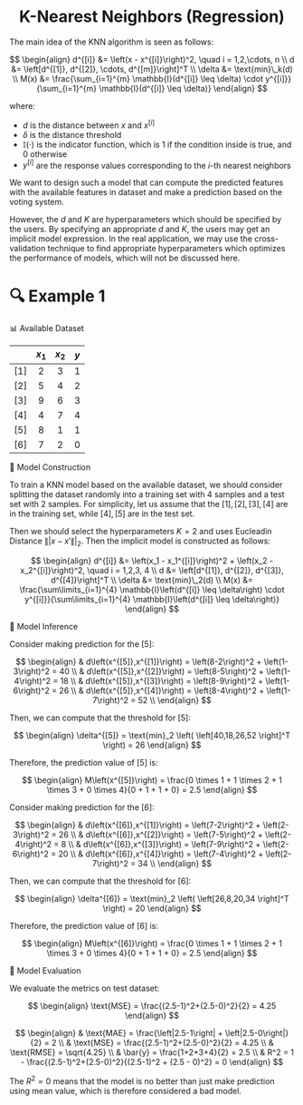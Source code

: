 <h1 align="center">K-Nearest Neighbors (Regression)</h1>

The main idea of the KNN algorithm is seen as follows:

$$
\begin{align}
d^{[i]} &= \left(x - x^{[i]}\right)^2, \quad i = 1,2,\cdots, n \\
d &= \left[d^{[1]}, d^{[2]}, \cdots, d^{[m]}\right]^T \\
\delta &= \text{min}\_k(d) \\
M(x) &= \frac{\sum_{i=1}^{m} \mathbb{I}(d^{[i]} \leq \delta) \cdot y^{[i]}}{\sum_{i=1}^{m} \mathbb{I}(d^{[i]} \leq \delta)}
\end{align}
$$

where:
- $d$ is the distance between $x$ and $x^{[i]}$
- $\delta$ is the distance threshold 
- $\mathbb{I}(\cdot)$ is the indicator function, which is 1 if the condition inside is true, and 0 otherwise
- $y^{[i]}$ are the response values corresponding to the $i$-th nearest neighbors

We want to design such a model that can compute the predicted features with the available features in dataset and make a prediction based on the voting system. 

However, the $d$ and $K$ are hyperparameters which should be specified by the users. By specifying an appropriate $d$ and $K$, the users may get an implicit model expression. In the real application, we may use the cross-validation technique to find appropriate hyperparameters which optimizes the performance of models, which will not be discussed here.

# 🔍 Example 1
📊 Available Dataset

<div align="center">

|     |   $x_1$   |   $x_2$   |   $y$   |
|-----|:---------:|:---------:|:-------:|
| [1] |     2     |     3     |    1    |
| [2] |     5     |     4     |    2    |
| [3] |     9     |     6     |    3    |
| [4] |     4     |     7     |    4    |
| [5] |     8     |     1     |    1    |
| [6] |     7     |     2     |    0    |

</div>


🔑 Model Construction

To train a KNN model based on the available dataset, we should consider splitting the dataset randomly into a training set with 4 samples and a test set with 2 samples. For simplicity, let us assume that the $[1],[2],[3],[4]$ are in the training set, while $[4],[5]$ are in the test set.

Then we should select the hyperparameters $K = 2$ and uses Eucleadin Distance $\||x - x'\||_2$. Then the implicit model is constructed as follows:

$$
\begin{align}
d^{[i]} &= \left(x_1 - x_1^{[i]}\right)^2 +  \left(x_2 - x_2^{[i]}\right)^2, \quad i = 1,2,3, 4 \\
d &= \left[d^{[1]}, d^{[2]}, d^{[3]}, d^{[4]}\right]^T \\
\delta &= \text{min}\_2(d) \\
M(x) &= \frac{\sum\limits_{i=1}^{4} \mathbb{I}\left(d^{[i]} \leq \delta\right) \cdot y^{[i]}}{\sum\limits_{i=1}^{4} \mathbb{I}\left(d^{[i]} \leq \delta\right)}
\end{align}
$$

🔮 Model Inference

Consider making prediction for the $[5]$: 

$$
\begin{align}
& d\left(x^{[5]},x^{[1]}\right) = \left(8-2\right)^2 + \left(1-3\right)^2 = 40 \\
& d\left(x^{[5]},x^{[2]}\right) = \left(8-5\right)^2 + \left(1-4\right)^2 = 18 \\
& d\left(x^{[5]},x^{[3]}\right) = \left(8-9\right)^2 + \left(1-6\right)^2 = 26 \\
& d\left(x^{[5]},x^{[4]}\right) = \left(8-4\right)^2 + \left(1-7\right)^2 = 52 \\
\end{align}
$$

Then, we can compute that the threshold for [5]: 

$$
\begin{align}
\delta^{[5]} = \text{min}_2 \left( \left[40,18,26,52 \right]^T \right) = 26 
\end{align}
$$

Therefore, the prediction value of [5] is:

$$
\begin{align}
M\left(x^{[5]}\right) = \frac{0 \times 1 + 1 \times 2 + 1 \times 3 + 0 \times 4}{0 + 1 + 1 + 0} = 2.5
\end{align}
$$


Consider making prediction for the $[6]$: 

$$
\begin{align}
& d\left(x^{[6]},x^{[1]}\right) = \left(7-2\right)^2 + \left(2-3\right)^2 = 26 \\
& d\left(x^{[6]},x^{[2]}\right) = \left(7-5\right)^2 + \left(2-4\right)^2 = 8 \\
& d\left(x^{[6]},x^{[3]}\right) = \left(7-9\right)^2 + \left(2-6\right)^2 = 20 \\
& d\left(x^{[6]},x^{[4]}\right) = \left(7-4\right)^2 + \left(2-7\right)^2 = 34 \\
\end{align}
$$

Then, we can compute that the threshold for [6]: 

$$
\begin{align}
\delta^{[6]} = \text{min}_2 \left( \left[26,8,20,34 \right]^T \right) = 20 
\end{align}
$$

Therefore, the prediction value of [6] is:

$$
\begin{align}
M\left(x^{[6]}\right) = \frac{0 \times 1 + 1 \times 2 + 1 \times 3 + 0 \times 4}{0 + 1 + 1 + 0} = 2.5
\end{align}
$$

🧮 Model Evaluation

We evaluate the metrics on test dataset:

$$
\begin{align}
\text{MSE} = \frac{(2.5-1)^2+(2.5-0)^2}{2} = 4.25
\end{align}
$$

$$
\begin{align}
& \text{MAE} = \frac{\left|2.5-1\right| + \left|2.5-0\right|}{2} = 2 \\
& \text{MSE} = \frac{(2.5-1)^2+(2.5-0)^2}{2} = 4.25 \\
& \text{RMSE} = \sqrt{4.25} \\
& \bar{y} = \frac{1+2+3+4}{2} = 2.5 \\
& R^2 = 1 - \frac{(2.5-1)^2+(2.5-0)^2}{(2.5-1)^2 + (2.5 - 0)^2} = 0
\end{align}
$$

The $R^2 = 0$ means that the model is no better than just make prediction using mean value, which is therefore considered a bad model.
